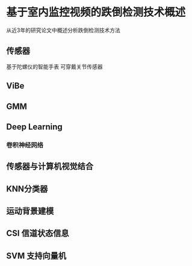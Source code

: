 # 基于室内监控视频的跌倒检测技术概述
从近3年的研究论文中概述分析跌倒检测技术方法
## 传感器
基于陀螺仪的智能手表
可穿戴关节传感器
## ViBe

## GMM

## Deep Learning
### 卷积神经网络

## 传感器与计算机视觉结合

## KNN分类器

## 运动背景建模

## CSI 信道状态信息

## SVM 支持向量机